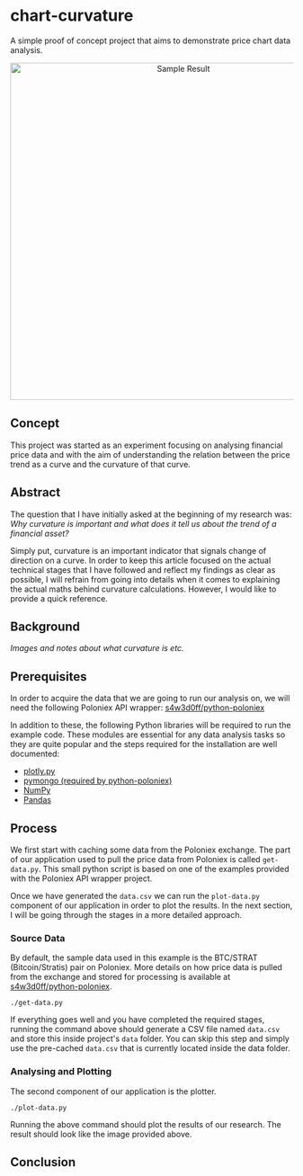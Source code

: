 # chart-curvature
A simple proof of concept project that aims to demonstrate price chart data analysis.

<p align="center">
  <img width="600" alt="Sample Result"
  src="https://github.com/pinarmeltem/chart-curvature/blob/master/docs/chart-curvature.png">
</p>

## Concept
This project was started as an experiment focusing on analysing financial price data and with the aim of understanding the relation between the price trend as a curve and the curvature of that curve.

## Abstract
The question that I have initially asked at the beginning of my research was: _Why curvature is important and what does it tell us about the trend of a financial asset?_ 

Simply put, curvature is an important indicator that signals change of direction on a curve. In order to keep this article focused on the actual technical stages that I have followed and reflect my findings as clear as possible, I will refrain from going into details when it comes to explaining the actual maths behind curvature calculations. However, I would like to provide a quick reference.

## Background
_Images and notes about what curvature is etc._

## Prerequisites
In order to acquire the data that we are going to run our analysis on, we will
need the following Poloniex API wrapper:
[s4w3d0ff/python-poloniex][link01]

In addition to these, the following Python libraries will be required to run
the example code. These modules are essential for any data analysis tasks so
they are quite popular and the steps required for the installation are well
documented:

* [plotly.py][link02]
* [pymongo (required by python-poloniex)][link03] 
* [NumPy][link04]
* [Pandas][link05]

## Process
We first start with caching some data from the Poloniex exchange. The part of our
application used to pull the price data from Poloniex is called `get-data.py`.
This small python script is based on one of the examples provided with the
Poloniex API wrapper project.

Once we have generated the `data.csv` we can run the `plot-data.py` component
of our application in order to plot the results. In the next section, I will be
going through the stages in a more detailed approach.

### Source Data
By default, the sample data used in this example is the BTC/STRAT (Bitcoin/Stratis) pair on Poloniex. More details on how price data is pulled from the exchange and stored for processing is available at [s4w3d0ff/python-poloniex][link01].

```
./get-data.py
```

If everything goes well and you have completed the required stages, running the command above should generate a CSV file named `data.csv` and store this inside project's `data` folder. You can skip this step and simply use the pre-cached `data.csv` that is currently located inside the data folder.

### Analysing and Plotting
The second component of our application is the plotter. 

```
./plot-data.py
```

Running the above command should plot the results of our research. The result
should look like the image provided above.

## Conclusion

[link01]: <https://github.com/s4w3d0ff/python-poloniex>
[link02]: <https://plot.ly/d3-js-for-python-and-pandas-charts>
[link03]: <https://api.mongodb.com/python/current>
[link04]: <http://www.numpy.org>
[link05]: <https://pandas.pydata.org>
